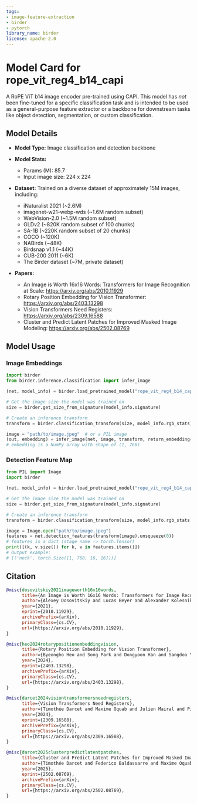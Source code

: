 ```yaml
---
tags:
- image-feature-extraction
- birder
- pytorch
library_name: birder
license: apache-2.0
---
```


# Model Card for rope_vit_reg4_b14_capi

A RoPE ViT b14 image encoder pre-trained using CAPI. This model has *not* been fine-tuned for a specific classification task and is intended to be used as a general-purpose feature extractor or a backbone for downstream tasks like object detection, segmentation, or custom classification.

## Model Details

- **Model Type:** Image classification and detection backbone
- **Model Stats:**
    - Params (M): 85.7
    - Input image size: 224 x 224
- **Dataset:** Trained on a diverse dataset of approximately 15M images, including:
    - iNaturalist 2021 (~2.6M)
    - imagenet-w21-webp-wds (~1.6M random subset)
    - WebVision-2.0 (~1.5M random subset)
    - GLDv2 (~820K random subset of 100 chunks)
    - SA-1B (~220K random subset of 20 chunks)
    - COCO (~120K)
    - NABirds (~48K)
    - Birdsnap v1.1 (~44K)
    - CUB-200 2011 (~6K)
    - The Birder dataset (~7M, private dataset)

- **Papers:**
    - An Image is Worth 16x16 Words: Transformers for Image Recognition at Scale: <https://arxiv.org/abs/2010.11929>
    - Rotary Position Embedding for Vision Transformer: <https://arxiv.org/abs/2403.13298>
    - Vision Transformers Need Registers: <https://arxiv.org/abs/2309.16588>
    - Cluster and Predict Latent Patches for Improved Masked Image Modeling: <https://arxiv.org/abs/2502.08769>

## Model Usage

### Image Embeddings

```python
import birder
from birder.inference.classification import infer_image

(net, model_info) = birder.load_pretrained_model("rope_vit_reg4_b14_capi", inference=True)

# Get the image size the model was trained on
size = birder.get_size_from_signature(model_info.signature)

# Create an inference transform
transform = birder.classification_transform(size, model_info.rgb_stats)

image = "path/to/image.jpeg"  # or a PIL image
(out, embedding) = infer_image(net, image, transform, return_embedding=True)
# embedding is a NumPy array with shape of (1, 768)
```

### Detection Feature Map

```python
from PIL import Image
import birder

(net, model_info) = birder.load_pretrained_model("rope_vit_reg4_b14_capi", inference=True)

# Get the image size the model was trained on
size = birder.get_size_from_signature(model_info.signature)

# Create an inference transform
transform = birder.classification_transform(size, model_info.rgb_stats)

image = Image.open("path/to/image.jpeg")
features = net.detection_features(transform(image).unsqueeze(0))
# features is a dict (stage name -> torch.Tensor)
print([(k, v.size()) for k, v in features.items()])
# Output example:
# [('neck', torch.Size([1, 768, 16, 16]))]
```

## Citation

```bibtex
@misc{dosovitskiy2021imageworth16x16words,
      title={An Image is Worth 16x16 Words: Transformers for Image Recognition at Scale},
      author={Alexey Dosovitskiy and Lucas Beyer and Alexander Kolesnikov and Dirk Weissenborn and Xiaohua Zhai and Thomas Unterthiner and Mostafa Dehghani and Matthias Minderer and Georg Heigold and Sylvain Gelly and Jakob Uszkoreit and Neil Houlsby},
      year={2021},
      eprint={2010.11929},
      archivePrefix={arXiv},
      primaryClass={cs.CV},
      url={https://arxiv.org/abs/2010.11929},
}

@misc{heo2024rotarypositionembeddingvision,
      title={Rotary Position Embedding for Vision Transformer},
      author={Byeongho Heo and Song Park and Dongyoon Han and Sangdoo Yun},
      year={2024},
      eprint={2403.13298},
      archivePrefix={arXiv},
      primaryClass={cs.CV},
      url={https://arxiv.org/abs/2403.13298},
}

@misc{darcet2024visiontransformersneedregisters,
      title={Vision Transformers Need Registers},
      author={Timothée Darcet and Maxime Oquab and Julien Mairal and Piotr Bojanowski},
      year={2024},
      eprint={2309.16588},
      archivePrefix={arXiv},
      primaryClass={cs.CV},
      url={https://arxiv.org/abs/2309.16588},
}

@misc{darcet2025clusterpredictlatentpatches,
      title={Cluster and Predict Latent Patches for Improved Masked Image Modeling},
      author={Timothée Darcet and Federico Baldassarre and Maxime Oquab and Julien Mairal and Piotr Bojanowski},
      year={2025},
      eprint={2502.08769},
      archivePrefix={arXiv},
      primaryClass={cs.CV},
      url={https://arxiv.org/abs/2502.08769},
}
```

